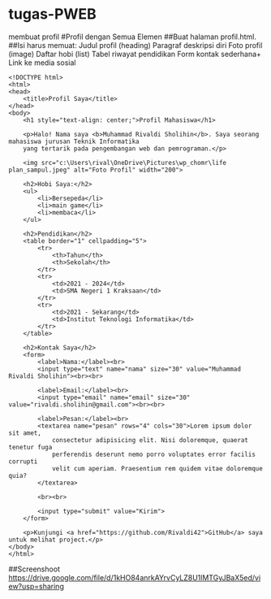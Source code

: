 # tugas-PWEB
membuat profil
#Profil dengan Semua Elemen
##Buat halaman profil.html.
##Isi harus memuat:
Judul profil (heading)
Paragraf deskripsi diri
Foto profil (image)
Daftar hobi (list)
Tabel riwayat pendidikan
Form kontak sederhana+
Link ke media sosial

```
<!DOCTYPE html>
<html>
<head>
    <title>Profil Saya</title>
</head>
<body>
    <h1 style="text-align: center;">Profil Mahasiswa</h1>

    <p>Halo! Nama saya <b>Muhammad Rivaldi Sholihin</b>. Saya seorang mahasiswa jurusan Teknik Informatika 
    yang tertarik pada pengembangan web dan pemrograman.</p>

    <img src="c:\Users\rival\OneDrive\Pictures\wp_chomr\life plan_sampul.jpeg" alt="Foto Profil" width="200">

    <h2>Hobi Saya:</h2>
    <ul>
        <li>Bersepeda</li>
        <li>main game</li>
        <li>membaca</li>
    </ul>

    <h2>Pendidikan</h2>
    <table border="1" cellpadding="5">
        <tr>
            <th>Tahun</th>
            <th>Sekolah</th>
        </tr>
        <tr>
            <td>2021 - 2024</td>
            <td>SMA Negeri 1 Kraksaan</td>
        </tr>
        <tr>
            <td>2021 - Sekarang</td>
            <td>Institut Teknologi Informatika</td>
        </tr>
    </table>

    <h2>Kontak Saya</h2>
    <form>
        <label>Nama:</label><br>
        <input type="text" name="nama" size="30" value="Muhammad Rivaldi Sholihin"><br><br>

        <label>Email:</label><br>
        <input type="email" name="email" size="30" value="rivaldi.sholihin@gmail.com"><br><br>

        <label>Pesan:</label><br>
        <textarea name="pesan" rows="4" cols="30">Lorem ipsum dolor sit amet, 
            consectetur adipisicing elit. Nisi doloremque, quaerat tenetur fuga 
            perferendis deserunt nemo porro voluptates error facilis corrupti 
            velit cum aperiam. Praesentium rem quidem vitae doloremque quia?
        </textarea>
    
        <br><br>

        <input type="submit" value="Kirim">
    </form>

    <p>Kunjungi <a href="https://github.com/Rivaldi42">GitHub</a> saya untuk melihat project.</p>
</body>
</html>
```
##Screenshoot
https://drive.google.com/file/d/1kHO84anrkAYrvCyLZ8U1lMTGyJBaX5ed/view?usp=sharing
